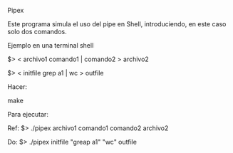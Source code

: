 Pipex

Este programa simula el uso del pipe en Shell, introduciendo, en este caso solo dos comandos.

Ejemplo en una terminal shell

$> < archivo1 comando1 | comando2 > archivo2

$> < initfile grep a1 | wc > outfile

Hacer:

make

Para ejecutar:

Ref: $> ./pipex archivo1 comando1 comando2 archivo2

Do: $> ./pipex initfile "greap a1" "wc" outfile
